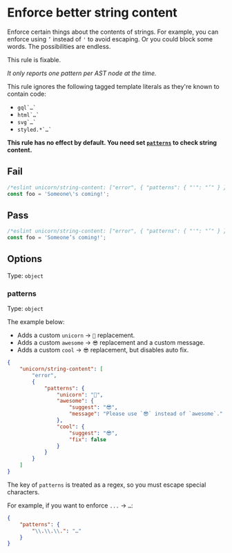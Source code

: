 # Enforce better string content

Enforce certain things about the contents of strings. For example, you can enforce using `’` instead of `'` to avoid escaping. Or you could block some words. The possibilities are endless.

This rule is fixable.

*It only reports one pattern per AST node at the time.*

This rule ignores the following tagged template literals as they're known to contain code:

- ``gql`…` ``
- ``html`…` ``
- ``svg`…` ``
- ``styled.*`…` ``

**This rule has no effect by default. You need set [`patterns`](#patterns) to check string content.**

## Fail

```js
/*eslint unicorn/string-content: ["error", { "patterns": { "'": "’" } }]*/
const foo = 'Someone\'s coming!';
```

## Pass

```js
/*eslint unicorn/string-content: ["error", { "patterns": { "'": "’" } }]*/
const foo = 'Someone’s coming!';
```

## Options

Type: `object`

### patterns

Type: `object`

The example below:

- Adds a custom `unicorn` → `🦄` replacement.
- Adds a custom `awesome` → `😎` replacement and a custom message.
- Adds a custom `cool` → `😎` replacement, but disables auto fix.

```json
{
	"unicorn/string-content": [
		"error",
		{
			"patterns": {
				"unicorn": "🦄",
				"awesome": {
					"suggest": "😎",
					"message": "Please use `😎` instead of `awesome`."
				},
				"cool": {
					"suggest": "😎",
					"fix": false
				}
			}
		}
	]
}
```

The key of `patterns` is treated as a regex, so you must escape special characters.

For example, if you want to enforce `...` → `…`:

```json
{
	"patterns": {
		"\\.\\.\\.": "…"
	}
}
```
